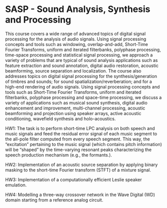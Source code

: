 # SASP - Sound Analysis, Synthesis and Processing

This course covers a wide range of advanced topics of digital signal processing for the analysis of audio signals. Using signal processing concepts and tools such as windowing, overlap-and-add, Short-Time Fourier Transforms, uniform and iterated filterbanks, polyphase processing, time-space processing and statistical signal processing, we approach a variety of problems that are typical of sound analysis applications such as feature extraction and sound annotation, digital audio restoration, acoustic beamforming, source separation and localization. The course also addresses topics on digital signal processing for the synthesis/generation of timbres and sounds; for sound spatialization/reverberation; and for a high-end rendering of audio signals. Using signal processing concepts and tools such as Short-Time Fourier Transforms, uniform and iterated filterbanks, polyphase processing and space-time processing, we discuss a variety of applications such as musical sound synthesis, digital audio enhancement and improvement, multi-channel processing, acoustic beamforming and projection using speaker arrays, active acoustic conditioning, wavefield synthesis and holo-acoustics.

HW1: The task is to perform short-time LPC analysis on both speech and music signals and feed the residual error signal of each music
segment to the all-pole filter computed from every speech segment. This way, the “excitation” pertaining to the music
signal (which contains pitch information) will be “shaped” by the time-varying resonant peaks characterizing the speech production
mechanism (e.g., the formants.).

HW2: Implementation of an acoustic source separation by applying binary masking to the short-time Fourier transform (STFT) of a mixture signal.

HW3: Implementation of a computationally efficient Leslie speaker emulation.

HW4: Modelling a three-way crossover network in the Wave Digital (WD) domain starting from a reference analog circuit.
